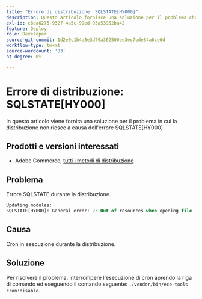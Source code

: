 ```yaml
---
title: "Errore di distribuzione: SQLSTATE[HY000]"
description: Questo articolo fornisce una soluzione per il problema che causa l'errore SQLSTATE[HY000].
exl-id: c6da6275-9327-4a5c-99ed-93a53952ba42
feature: Deploy
role: Developer
source-git-commit: 1d2e0c1b4a8e3d79a362500ee3ec7bde84a6ce0d
workflow-type: tm+mt
source-wordcount: '83'
ht-degree: 0%

---
```


# Errore di distribuzione: SQLSTATE[HY000]

In questo articolo viene fornita una soluzione per il problema in cui la distribuzione non riesce a causa dell&#39;errore SQLSTATE[HY000].

## Prodotti e versioni interessati

* Adobe Commerce, [tutti i metodi di distribuzione](https://magento.com/sites/default/files/magento-software-lifecycle-policy.pdf)

## Problema

Errore SQLSTATE durante la distribuzione.

```sql
Updating modules:
SQLSTATE[HY000]: General error: 23 Out of resources when opening file '/tmp/#sql_565c_0.MAD' (Errcode: 24 "Too many open files"),
```

## Causa

Cron in esecuzione durante la distribuzione.

## Soluzione

Per risolvere il problema, interrompere l&#39;esecuzione di cron aprendo la riga di comando ed eseguendo il comando seguente:
`./vendor/bin/ece-tools cron:disable`.
